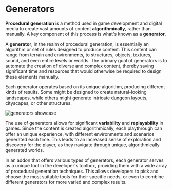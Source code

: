 # Generators

**Procedural generation** is a method used in game development and digital media to create vast amounts of content **algorithmically**, rather than manually. A key component of this process is what's known as a **generator**.

A **generator**, in the realm of procedural generation, is essentially an algorithm or set of rules designed to produce content. This content can range from terrain and environments, to structures, objects, textures, sound, and even entire levels or worlds. The primary goal of generators is to automate the creation of diverse and complex content, thereby saving significant time and resources that would otherwise be required to design these elements manually.

Each generator operates based on its unique algorithm, producing different kinds of results. Some might be designed to create natural-looking landscapes, while others might generate intricate dungeon layouts, cityscapes, or other structures.

![generators showcase](/../assets/generators-showcase.png)

The use of generators allows for significant **variability** and **replayability** in games. Since the content is created algorithmically, each playthrough can offer an unique experience, with different environments and scenarios generated each time. This leads to an increased sense of exploration and discovery for the player, as they navigate through unique, algorithmically generated worlds.

In an addon that offers various types of generators, each generator serves as a unique tool in the developer's toolbox, providing them with a wide array of procedural generation techniques. This allows developers to pick and choose the most suitable tools for their specific needs, or even to combine different generators for more varied and complex results.
